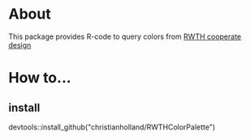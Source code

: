 # About
This package provides R-code to query colors from [RWTH cooperate design](http://www9.rwth-aachen.de/global/show_document.asp?id=aaaaaaaaaadpbhq)

# How to...
## install

devtools::install_github("christianholland/RWTHColorPalette")


